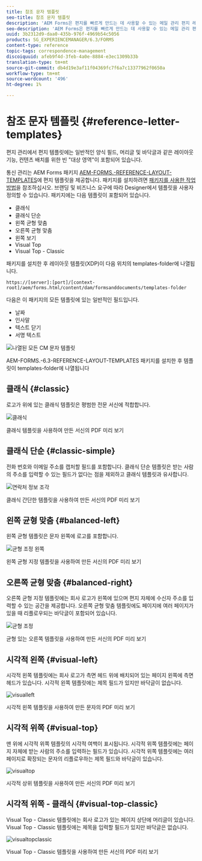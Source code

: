 ```yaml
---
title: 참조 문자 템플릿
seo-title: 참조 문자 템플릿
description: 'AEM Forms은 편지를 빠르게 만드는 데 사용할 수 있는 메일 관리 편지 레이아웃 템플릿을 제공합니다. '
seo-description: 'AEM Forms은 편지를 빠르게 만드는 데 사용할 수 있는 메일 관리 편지 레이아웃 템플릿을 제공합니다. '
uuid: 3b2312d9-daa0-435b-976f-4969b54c5056
products: SG_EXPERIENCEMANAGER/6.3/FORMS
content-type: reference
topic-tags: correspondence-management
discoiquuid: afeb9f4d-3feb-4a0e-8884-e3ec1309b33b
translation-type: tm+mt
source-git-commit: db4d19e3af11f04369fc7f6a7c13377962f0650a
workflow-type: tm+mt
source-wordcount: '496'
ht-degree: 1%

---
```



# 참조 문자 템플릿 {#reference-letter-templates}

편지 관리에서 편지 템플릿에는 일반적인 양식 필드, 머리글 및 바닥글과 같은 레이아웃 기능, 컨텐츠 배치를 위한 빈 &quot;대상 영역&quot;이 포함되어 있습니다.

통신 관리는 AEM Forms 패키지 [AEM-FORMS.-REFERENCE-LAYOUT-TEMPLATES](https://www.adobeaemcloud.com/content/marketplace/marketplaceProxy.html?packagePath=/content/companies/public/adobe/packages/cq630/fd/AEM-FORMS-6.3-REFERENCE-LAYOUT-TEMPLATES)에 편지 템플릿을 제공합니다. 패키지를 설치하려면 [패키지를 사용한 작업 방법](/help/sites-administering/package-manager.md)을 참조하십시오. 브랜딩 및 비즈니스 요구에 따라 Designer에서 템플릿을 사용자 정의할 수 있습니다. 패키지에는 다음 템플릿이 포함되어 있습니다.

* 클래식
* 클래식 단순
* 왼쪽 균형 맞춤
* 오른쪽 균형 맞춤
* 왼쪽 보기
* Visual Top
* Visual Top - Classic

패키지를 설치한 후 레이아웃 템플릿(XDP)이 다음 위치의 templates-folder에 나열됩니다.

`https://[server]:[port]/[context-root]/aem/forms.html/content/dam/formsanddocuments/templates-folder`

다음은 이 패키지의 모든 템플릿에 있는 일반적인 필드입니다.

* 날짜
* 인사말
* 텍스트 닫기
* 서명 텍스트

![나열된 모든 CM 문자 템플릿](assets/templatescorrespondence.png)

AEM-FORMS.-6.3-REFERENCE-LAYOUT-TEMPLATES 패키지를 설치한 후 템플릿이 templates-folder에 나열됩니다

## 클래식 {#classic}

로고가 위에 있는 클래식 템플릿은 평범한 전문 서신에 적합합니다.

![클래식](assets/classic.png)

클래식 템플릿을 사용하여 만든 서신의 PDF 미리 보기

## 클래식 단순 {#classic-simple}

전화 번호와 이메일 주소를 캡처할 필드를 포함합니다. 클래식 단순 템플릿은 받는 사람의 주소를 입력할 수 있는 필드가 없다는 점을 제외하고 클래식 템플릿과 유사합니다.

![연락처 정보 조각](assets/classicsimple.png)

클래식 간단한 템플릿을 사용하여 만든 서신의 PDF 미리 보기

## 왼쪽 균형 맞춤 {#balanced-left}

왼쪽 균형 템플릿은 문자 왼쪽에 로고를 포함합니다.

![균형 조정 왼쪽](assets/balancedleft.png)

왼쪽 균형 지정 템플릿을 사용하여 만든 서신의 PDF 미리 보기

## 오른쪽 균형 맞춤 {#balanced-right}

오른쪽 균형 지정 템플릿에는 회사 로고가 왼쪽에 있으며 편지 자체에 수신자 주소를 입력할 수 있는 공간을 제공합니다. 오른쪽 균형 맞춤 템플릿에도 페이지에 여러 페이지가 있을 때 리플로우되는 바닥글이 포함되어 있습니다.

![균형 조정](assets/balancedright.png)

균형 있는 오른쪽 템플릿을 사용하여 만든 서신의 PDF 미리 보기

## 시각적 왼쪽 {#visual-left}

시각적 왼쪽 템플릿에는 회사 로고가 측면 헤드 위에 배치되어 있는 페이지 왼쪽에 측면 헤드가 있습니다. 시각적 왼쪽 템플릿에는 제목 필드가 있지만 바닥글이 없습니다.

![visualleft](assets/visualleft.png)

시각적 왼쪽 템플릿을 사용하여 만든 문자의 PDF 미리 보기

## 시각적 위쪽 {#visual-top}

맨 위에 시각적 위쪽 템플릿의 시각적 여백이 표시됩니다. 시각적 위쪽 템플릿에는 페이지 자체에 받는 사람의 주소를 입력하는 필드가 있습니다. 시각적 위쪽 템플릿에는 여러 페이지로 확장되는 문자의 리플로우하는 제목 필드와 바닥글이 있습니다.

![visualtop](assets/visualtop.png)

시각적 상위 템플릿을 사용하여 만든 서신의 PDF 미리 보기

## 시각적 위쪽 - 클래식 {#visual-top-classic}

Visual Top - Classic 템플릿에는 회사 로고가 있는 페이지 상단에 머리글이 있습니다. Visual Top - Classic 템플릿에는 제목을 입력할 필드가 있지만 바닥글은 없습니다.

![visualtopclassic](assets/visualtopclassic.png)

Visual Top - Classic 템플릿을 사용하여 만든 서신의 PDF 미리 보기

